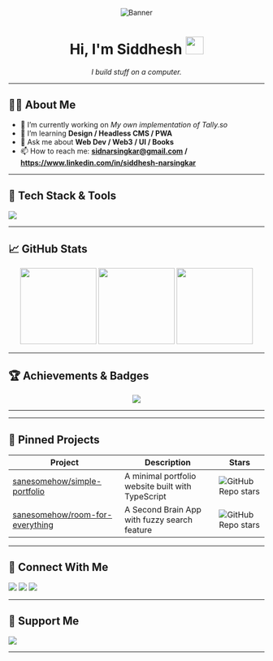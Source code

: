 <!-- Banner -->
<p align="center">
  <img src="https://raw.githubusercontent.com/sanesomehow/sanesomehow/main/assets/header.svg" alt="Banner" />
</p>

<h1 align="center">Hi, I'm Siddhesh <img src="https://media.giphy.com/media/hvRJCLFzcasrR4ia7z/giphy.gif" width="35" /></h1>
<p align="center">
  <em>I build stuff on a computer.</em>
</p>

---

## 🧑‍💻 About Me
- 🔭 I’m currently working on *My own implementation of Tally.so*  
- 🌱 I’m learning **Design / Headless CMS / PWA**  
- 💬 Ask me about **Web Dev / Web3 / UI / Books**  
- 📫 How to reach me: **sidnarsingkar@gmail.com / https://www.linkedin.com/in/siddhesh-narsingkar**  

---

## 🚀 Tech Stack & Tools

<!-- Group badges by domain -->
<p align="left">
  <img src="https://skillicons.dev/icons?i=py,ts,react,next,nodejs,aws,docker,kubernetes,postgres,mongodb" />
</p>

---

## 📈 GitHub Stats

<div align="center">
  <img src="https://github-readme-stats.vercel.app/api?username=Sanesomehow&show_icons=true&theme=tokyonight" height="150"/>
  <img src="https://github-readme-streak-stats.herokuapp.com/?user=Sanesomehow&theme=tokyonight" height="150"/>
  <img src="https://github-readme-stats.vercel.app/api/top-langs/?username=Sanesomehow&layout=compact&theme=tokyonight" height="150"/>
</div>

---

## 🏆 Achievements & Badges
<p align="center">
  <img src="https://github-profile-trophy.vercel.app/?username=Sanesomehow&theme=onestar&no-bg=true" />
</p>

---



---

## 📂 Pinned Projects

| Project | Description | Stars |
| --- | --- | --- |
| [sanesomehow/simple-portfolio](https://github.com/sanesomehow/simple-portfolio) | A minimal portfolio website built with TypeScript | ![GitHub Repo stars](https://img.shields.io/github/stars/sanesomehow/simple-portfolio?style=social) |
| [sanesomehow/room-for-everything](https://github.com/sanesomehow/room-for-everything) | A Second Brain App with fuzzy search feature | ![GitHub Repo stars](https://img.shields.io/github/stars/sanesomehow/room-for-everything?style=social) 


---

## 🤝 Connect With Me

<p align="left">
  <a href="https://www.linkedin.com/in/siddhesh-narsingkar" target="blank"><img src="https://img.shields.io/badge/-LinkedIn-0077B5?style=for-the-badge&logo=linkedin&logoColor=white" /></a>
  <a href="mailto:sidnarsingkar@gmail.com"><img src="https://img.shields.io/badge/-Email-EA4335?style=for-the-badge&logo=gmail&logoColor=white" /></a>
  <a href="https://twitter.com/sid_narsingkar"><img src="https://img.shields.io/badge/-Twitter-1DA1F2?style=for-the-badge&logo=twitter&logoColor=white" /></a>
</p>

---

## 🌟 Support Me

<p align="left">
  <a href="https://github.com/sponsors/Sanesomehow"><img src="https://img.shields.io/badge/-Sponsor-FF69B4?style=for-the-badge&logo=githubsponsors&logoColor=white" /></a>
</p>

---

<p align="center">
  <img src="https://komarev.com/ghpvc/?username=Sanesomehow&style=flat-square&color=blue" alt="Profile views

